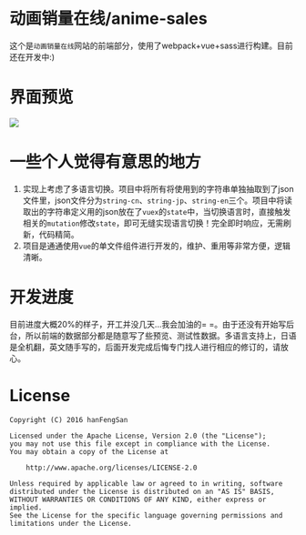 # 动画销量在线/anime-sales
这个是``动画销量在线``网站的前端部分，使用了webpack+vue+sass进行构建。目前还在开发中:)

# 界面预览
<img src="https://github.com/hanFengSan/anime-sales/blob/master/app/assets/img/preview.jpg"/>

# 一些个人觉得有意思的地方
1. 实现上考虑了多语言切换。项目中将所有将使用到的字符串单独抽取到了json文件里，json文件分为``string-cn``、``string-jp``、``string-en``三个。项目中将读取出的字符串定义用的json放在了``vuex``的``state``中，当切换语言时，直接触发相关的``mutation``修改``state``，即可无缝实现语言切换！完全即时响应，无需刷新，代码精简。
2. 项目是通通使用``vue``的单文件组件进行开发的，维护、重用等非常方便，逻辑清晰。


# 开发进度
目前进度大概20%的样子，开工并没几天...我会加油的= =。由于还没有开始写后台，所以前端的数据部分都是随意写了些预览、测试性数据。多语言支持上，日语是全机翻，英文随手写的，后面开发完成后悔专门找人进行相应的修订的，请放心。



# License

    Copyright (C) 2016 hanFengSan

    Licensed under the Apache License, Version 2.0 (the "License");
    you may not use this file except in compliance with the License.
    You may obtain a copy of the License at

        http://www.apache.org/licenses/LICENSE-2.0

    Unless required by applicable law or agreed to in writing, software
    distributed under the License is distributed on an "AS IS" BASIS,
    WITHOUT WARRANTIES OR CONDITIONS OF ANY KIND, either express or implied.
    See the License for the specific language governing permissions and
    limitations under the License.
